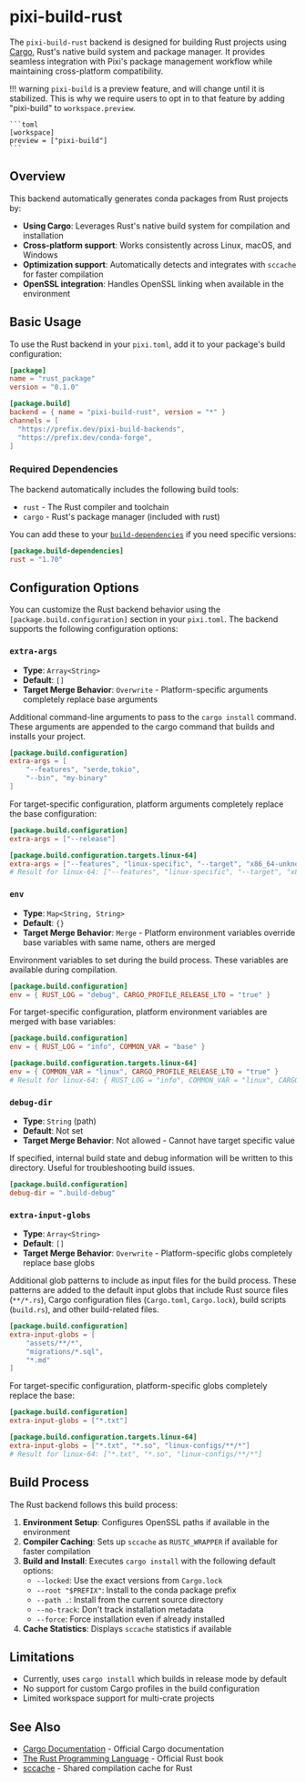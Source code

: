 # pixi-build-rust

The `pixi-build-rust` backend is designed for building Rust projects using [Cargo](https://doc.rust-lang.org/cargo/), Rust's native build system and package manager. It provides seamless integration with Pixi's package management workflow while maintaining cross-platform compatibility.

!!! warning
    `pixi-build` is a preview feature, and will change until it is stabilized.
    This is why we require users to opt in to that feature by adding "pixi-build" to `workspace.preview`.

    ```toml
    [workspace]
    preview = ["pixi-build"]
    ```


## Overview

This backend automatically generates conda packages from Rust projects by:

- **Using Cargo**: Leverages Rust's native build system for compilation and installation
- **Cross-platform support**: Works consistently across Linux, macOS, and Windows
- **Optimization support**: Automatically detects and integrates with `sccache` for faster compilation
- **OpenSSL integration**: Handles OpenSSL linking when available in the environment

## Basic Usage

To use the Rust backend in your `pixi.toml`, add it to your package's build configuration:

```toml
[package]
name = "rust_package"
version = "0.1.0"

[package.build]
backend = { name = "pixi-build-rust", version = "*" }
channels = [
  "https://prefix.dev/pixi-build-backends",
  "https://prefix.dev/conda-forge",
]
```

### Required Dependencies

The backend automatically includes the following build tools:

- `rust` - The Rust compiler and toolchain
- `cargo` - Rust's package manager (included with rust)

You can add these to your [`build-dependencies`](https://pixi.sh/latest/build/dependency_types/) if you need specific versions:

```toml
[package.build-dependencies]
rust = "1.70"
```

## Configuration Options

You can customize the Rust backend behavior using the `[package.build.configuration]` section in your `pixi.toml`. The backend supports the following configuration options:

### `extra-args`

- **Type**: `Array<String>`
- **Default**: `[]`
- **Target Merge Behavior**: `Overwrite` - Platform-specific arguments completely replace base arguments

Additional command-line arguments to pass to the `cargo install` command. These arguments are appended to the cargo command that builds and installs your project.

```toml
[package.build.configuration]
extra-args = [
    "--features", "serde,tokio",
    "--bin", "my-binary"
]
```

For target-specific configuration, platform arguments completely replace the base configuration:

```toml
[package.build.configuration]
extra-args = ["--release"]

[package.build.configuration.targets.linux-64]
extra-args = ["--features", "linux-specific", "--target", "x86_64-unknown-linux-gnu"]
# Result for linux-64: ["--features", "linux-specific", "--target", "x86_64-unknown-linux-gnu"]
```

### `env`

- **Type**: `Map<String, String>`
- **Default**: `{}`
- **Target Merge Behavior**: `Merge` - Platform environment variables override base variables with same name, others are merged

Environment variables to set during the build process. These variables are available during compilation.

```toml
[package.build.configuration]
env = { RUST_LOG = "debug", CARGO_PROFILE_RELEASE_LTO = "true" }
```

For target-specific configuration, platform environment variables are merged with base variables:

```toml
[package.build.configuration]
env = { RUST_LOG = "info", COMMON_VAR = "base" }

[package.build.configuration.targets.linux-64]
env = { COMMON_VAR = "linux", CARGO_PROFILE_RELEASE_LTO = "true" }
# Result for linux-64: { RUST_LOG = "info", COMMON_VAR = "linux", CARGO_PROFILE_RELEASE_LTO = "true" }
```

### `debug-dir`

- **Type**: `String` (path)
- **Default**: Not set
- **Target Merge Behavior**: Not allowed - Cannot have target specific value

If specified, internal build state and debug information will be written to this directory. Useful for troubleshooting build issues.

```toml
[package.build.configuration]
debug-dir = ".build-debug"
```


### `extra-input-globs`

- **Type**: `Array<String>`
- **Default**: `[]`
- **Target Merge Behavior**: `Overwrite` - Platform-specific globs completely replace base globs

Additional glob patterns to include as input files for the build process. These patterns are added to the default input globs that include Rust source files (`**/*.rs`), Cargo configuration files (`Cargo.toml`, `Cargo.lock`), build scripts (`build.rs`), and other build-related files.

```toml
[package.build.configuration]
extra-input-globs = [
    "assets/**/*",
    "migrations/*.sql",
    "*.md"
]
```

For target-specific configuration, platform-specific globs completely replace the base:

```toml
[package.build.configuration]
extra-input-globs = ["*.txt"]

[package.build.configuration.targets.linux-64]
extra-input-globs = ["*.txt", "*.so", "linux-configs/**/*"]
# Result for linux-64: ["*.txt", "*.so", "linux-configs/**/*"]
```


## Build Process

The Rust backend follows this build process:

1. **Environment Setup**: Configures OpenSSL paths if available in the environment
2. **Compiler Caching**: Sets up `sccache` as `RUSTC_WRAPPER` if available for faster compilation
3. **Build and Install**: Executes `cargo install` with the following default options:
   - `--locked`: Use the exact versions from `Cargo.lock`
   - `--root "$PREFIX"`: Install to the conda package prefix
   - `--path .`: Install from the current source directory
   - `--no-track`: Don't track installation metadata
   - `--force`: Force installation even if already installed
4. **Cache Statistics**: Displays `sccache` statistics if available

## Limitations

- Currently, uses `cargo install` which builds in release mode by default
- No support for custom Cargo profiles in the build configuration
- Limited workspace support for multi-crate projects

## See Also

- [Cargo Documentation](https://doc.rust-lang.org/cargo/) - Official Cargo documentation
- [The Rust Programming Language](https://doc.rust-lang.org/book/) - Official Rust book
- [sccache](https://github.com/mozilla/sccache) - Shared compilation cache for Rust
